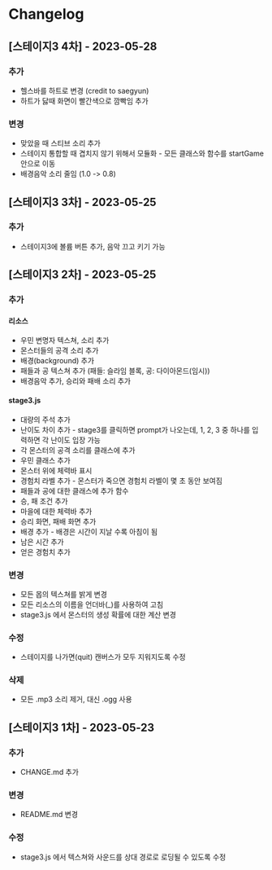 # Changelog

## [스테이지3 4차] - 2023-05-28

### 추가
- 헬스바를 하트로 변경 (credit to saegyun)
- 하트가 닳때 화면이 빨간색으로 깜빡임 추가

### 변경
- 맞았을 때 스티브 소리 추가
- 스테이지 통합할 때 겹치지 않기 위해서 모듈화 - 모든 클래스와 함수를 startGame안으로 이동
- 배경음악 소리 줄임 (1.0 -> 0.8)


## [스테이지3 3차] - 2023-05-25

### 추가
- 스테이지3에 볼륨 버튼 추가, 음악 끄고 키기 가능

## [스테이지3 2차] - 2023-05-25

### 추가
#### 리소스
- 우민 변명자 텍스쳐, 소리 추가
- 몬스터들의 공격 소리 추가
- 배경(background) 추가
- 패들과 공 텍스쳐 추가 (패들: 슬라임 블록, 공: 다이아몬드(임시))
- 배경음악 추가, 승리와 패배 소리 추가

#### stage3.js
- 대량의 주석 추가
- 난이도 차이 추가 - stage3를 클릭하면 prompt가 나오는데, 1, 2, 3 중 하나를 입력하면 각 난이도 입장 가능
- 각 몬스터의 공격 소리를 클래스에 추가
- 우민 클래스 추가
- 몬스터 위에 체력바 표시
- 경험치 라벨 추가 - 몬스터가 죽으면 경험치 라벨이 몇 초 동안 보여짐
- 패들과 공에 대한 클래스에 추가 함수
- 승, 패 조건 추가
- 마을에 대한 체력바 추가
- 승리 화면, 패배 화면 추가
- 배경 추가 - 배경은 시간이 지날 수록 아침이 됨
- 남은 시간 추가
- 얻은 경험치 추가

### 변경
- 모든 몹의 텍스쳐를 밝게 변경
- 모든 리소스의 이름을 언더바(_)를 사용하여 고침
- stage3.js 에서 몬스터의 생성 확률에 대한 계산 변경

### 수정
- 스테이지를 나가면(quit) 캔버스가 모두 지워지도록 수정 

### 삭제
- 모든 .mp3 소리 제거, 대신 .ogg 사용

## [스테이지3 1차] - 2023-05-23

### 추가
- CHANGE.md 추가

### 변경
- README.md 변경 

### 수정
- stage3.js 에서 텍스쳐와 사운드를 상대 경로로 로딩될 수 있도록 수정

